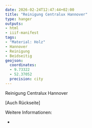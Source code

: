 ```yaml
---
date: 2026-02-24T12:47:44+02:00
title: "Reinigung Centralux Hannover"
type: hanger
outputs:
- html
- iiif-manifest
tags:
- "Material: Holz"
- Hannover
- Reinigung
- Beidseitig
geojson:
  coordinates:
  - 9.73322
  - 52.37052
  precision: city
---
```

Reinigung Centralux Hannover

[Auch Rückseite]

<div class="notes">
Weitere Informationen:
<ul>
<li><a href=""></a></li>
</ul>
</div>
